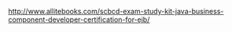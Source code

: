 http://www.allitebooks.com/scbcd-exam-study-kit-java-business-component-developer-certification-for-ejb/